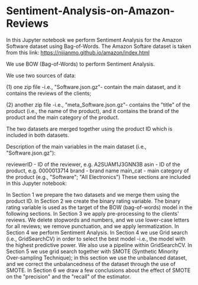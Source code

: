 # Sentiment-Analysis-on-Amazon-Reviews
In this Jupyter notebook we perform Sentiment Analysis for the Amazon Software dataset using Bag-of-Words.
The Amazon Softare dataset is taken from this link: https://nijianmo.github.io/amazon/index.html

We use BOW (Bag-of-Words) to perform Sentiment Analysis.

We use two sources of data:

(1) one zip file -i.e., "Software.json.gz"- contain the main dataset, and it contains the reviews of the clients;

(2) another zip file -i.e., "meta_Software.json.gz"- contains the "title" of the product (i.e., the name of the product), and it contains the brand of the product and the main category of the product.

The two datasets are merged together using the product ID which is included in both datasets.

Description of the main variables in the main dataset (i.e., "Software.json.gz"):

reviewerID - ID of the reviewer, e.g. A2SUAM1J3GNN3B
asin - ID of the product, e.g. 0000013714
brand - brand name
main_cat - main category of the product (e.g., "Software"; "All Electronics")
These sections are included in this Jupyter notebook:

In Section 1 we prepare the two datasets and we merge them using the product ID.
In Section 2 we create the binary rating variable. The binary rating variable is used as the target of the BOW (bag-of-words) model in the following sections.
In Section 3 we apply pre-processing to the clients' reviews. We delete stopwords and numbers, and we use lower-case letters for all reviews; we remove punctuation, and we apply lemmatization.
In Section 4 we perform Sentiment Analysis. In Section 4 we use Grid search (i.e., GridSearchCV) in order to select the best model -i.e., the model with the highest predictive power. We also use a pipeline within GridSearchCV.
In Section 5 we use grid search together with SMOTE (Synthetic Minority Over-sampling Technique); in this section we use the unbalanced dataset, and we correct the unbalancedness of the dataset through the use of SMOTE.
In Section 6 we draw a few conclusions about the effect of SMOTE on the "precision" and the "recall" of the estimator.
